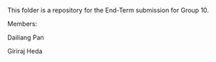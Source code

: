 This folder is a repository for the End-Term submission for Group 10.

Members:

Dailiang Pan

Giriraj Heda
